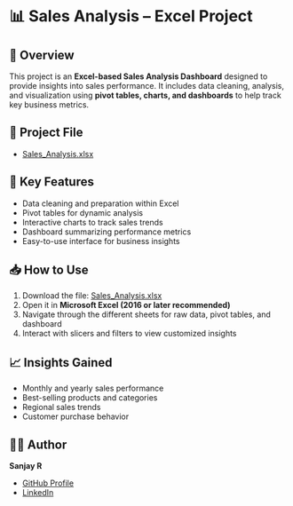 # 📊 Sales Analysis – Excel Project  

## 📌 Overview  
This project is an **Excel-based Sales Analysis Dashboard** designed to provide insights into sales performance. It includes data cleaning, analysis, and visualization using **pivot tables, charts, and dashboards** to help track key business metrics.  

## 📂 Project File  
- [Sales_Analysis.xlsx](./Sales_Analysis.xlsx)  

## 🔑 Key Features  
- Data cleaning and preparation within Excel  
- Pivot tables for dynamic analysis  
- Interactive charts to track sales trends  
- Dashboard summarizing performance metrics  
- Easy-to-use interface for business insights  

## 📥 How to Use  
1. Download the file: [Sales_Analysis.xlsx](./Sales_Analysis.xlsx)  
2. Open it in **Microsoft Excel (2016 or later recommended)**  
3. Navigate through the different sheets for raw data, pivot tables, and dashboard  
4. Interact with slicers and filters to view customized insights  

## 📈 Insights Gained  
- Monthly and yearly sales performance  
- Best-selling products and categories  
- Regional sales trends  
- Customer purchase behavior  

## 👨‍💻 Author  
**Sanjay R**  
- [GitHub Profile](https://github.com/Sanjayr1904)  
- [LinkedIn](https://www.linkedin.com/in/sanjay-190401-r)  
